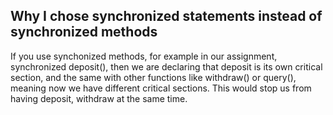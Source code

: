 ## Why I chose synchronized statements instead of synchronized methods
If you use synchonized methods, for example in our assignment, synchronized deposit(), then we are declaring that deposit is its own critical section, and the same with other functions like withdraw() or query(), meaning now we have different critical sections. This would stop us from having deposit, withdraw at the same time.